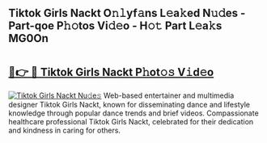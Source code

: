 ## Tiktok Girls Nackt O𝚗𝚕yf𝚊ns L𝚎a𝚔ed N𝚞𝚍es - Part-qoe P𝚑𝚘tos Vi𝚍𝚎o - H𝚘𝚝 Part L𝚎a𝚔s MG0On

# <h2><a href="http://kfdb788.oniu.top/?m=Tiktok+Girls+Nackt">🔗👉 🔴 Tiktok Girls Nackt P𝚑ot𝚘𝚜 V𝚒d𝚎o</a></h2>

[![Tiktok Girls Nackt Nu𝚍e𝚜](https://i.imgur.com/0qMVB7G.gif)](http://kfdb788.oniu.top/?m=Tiktok+Girls+Nackt)
Web-based entertainer and multimedia designer Tiktok Girls Nackt, known for disseminating dance and lifestyle knowledge through popular dance trends and brief videos. Compassionate healthcare professional Tiktok Girls Nackt, celebrated for their dedication and kindness in caring for others.  
